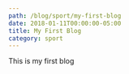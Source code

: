 ```yaml
---
path: /blog/sport/my-first-blog
date: 2018-01-11T00:00:00-05:00
title: My First Blog
category: sport
---
```


This is my first blog
